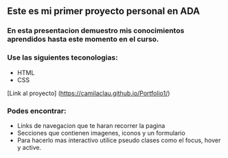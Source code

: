 
## Este es mi primer proyecto personal en ADA
### En esta presentacion demuestro mis conocimientos aprendidos hasta este momento en el curso. 
### Use las siguientes teconologias:
- HTML
- CSS

[Link al proyecto] (https://camilaclau.github.io/Portfolio1/)

### Podes encontrar:
- Links de navegacion que te haran recorrer la pagina
- Secciones que contienen imagenes, iconos y un formulario 
- Para hacerlo mas interactivo utilice pseudo clases como el focus, hover y active.
